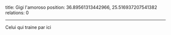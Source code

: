 title: Gigi l'amoroso
position: 36.89561313442966, 25.516937207541382
relations: 0

---









Celui qui traine par ici